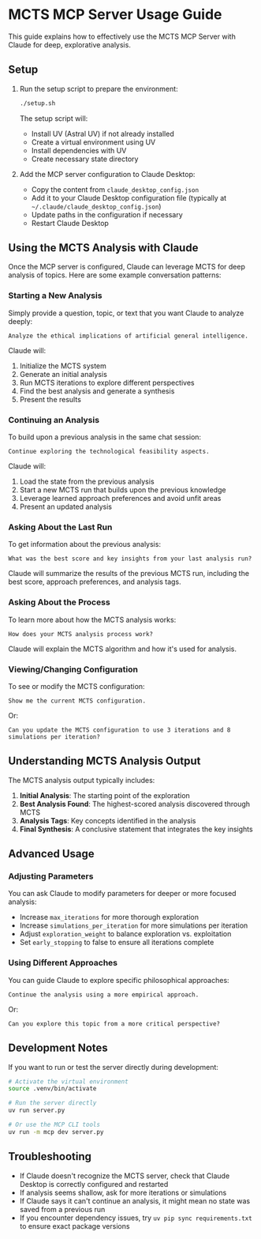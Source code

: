 # MCTS MCP Server Usage Guide

This guide explains how to effectively use the MCTS MCP Server with Claude for deep, explorative analysis.

## Setup

1. Run the setup script to prepare the environment:
   ```bash
   ./setup.sh
   ```
   
   The setup script will:
   - Install UV (Astral UV) if not already installed
   - Create a virtual environment using UV
   - Install dependencies with UV
   - Create necessary state directory

2. Add the MCP server configuration to Claude Desktop:
   - Copy the content from `claude_desktop_config.json`
   - Add it to your Claude Desktop configuration file (typically at `~/.claude/claude_desktop_config.json`)
   - Update paths in the configuration if necessary
   - Restart Claude Desktop

## Using the MCTS Analysis with Claude

Once the MCP server is configured, Claude can leverage MCTS for deep analysis of topics. Here are some example conversation patterns:

### Starting a New Analysis

Simply provide a question, topic, or text that you want Claude to analyze deeply:

```
Analyze the ethical implications of artificial general intelligence.
```

Claude will:
1. Initialize the MCTS system
2. Generate an initial analysis
3. Run MCTS iterations to explore different perspectives
4. Find the best analysis and generate a synthesis
5. Present the results

### Continuing an Analysis

To build upon a previous analysis in the same chat session:

```
Continue exploring the technological feasibility aspects.
```

Claude will:
1. Load the state from the previous analysis
2. Start a new MCTS run that builds upon the previous knowledge
3. Leverage learned approach preferences and avoid unfit areas
4. Present an updated analysis

### Asking About the Last Run

To get information about the previous analysis:

```
What was the best score and key insights from your last analysis run?
```

Claude will summarize the results of the previous MCTS run, including the best score, approach preferences, and analysis tags.

### Asking About the Process

To learn more about how the MCTS analysis works:

```
How does your MCTS analysis process work?
```

Claude will explain the MCTS algorithm and how it's used for analysis.

### Viewing/Changing Configuration

To see or modify the MCTS configuration:

```
Show me the current MCTS configuration.
```

Or:

```
Can you update the MCTS configuration to use 3 iterations and 8 simulations per iteration?
```

## Understanding MCTS Analysis Output

The MCTS analysis output typically includes:

1. **Initial Analysis**: The starting point of the exploration
2. **Best Analysis Found**: The highest-scored analysis discovered through MCTS
3. **Analysis Tags**: Key concepts identified in the analysis
4. **Final Synthesis**: A conclusive statement that integrates the key insights

## Advanced Usage

### Adjusting Parameters

You can ask Claude to modify parameters for deeper or more focused analysis:

- Increase `max_iterations` for more thorough exploration
- Increase `simulations_per_iteration` for more simulations per iteration
- Adjust `exploration_weight` to balance exploration vs. exploitation
- Set `early_stopping` to false to ensure all iterations complete

### Using Different Approaches

You can guide Claude to explore specific philosophical approaches:

```
Continue the analysis using a more empirical approach.
```

Or:

```
Can you explore this topic from a more critical perspective?
```

## Development Notes

If you want to run or test the server directly during development:

```bash
# Activate the virtual environment
source .venv/bin/activate

# Run the server directly 
uv run server.py

# Or use the MCP CLI tools
uv run -m mcp dev server.py
```

## Troubleshooting

- If Claude doesn't recognize the MCTS server, check that Claude Desktop is correctly configured and restarted
- If analysis seems shallow, ask for more iterations or simulations
- If Claude says it can't continue an analysis, it might mean no state was saved from a previous run
- If you encounter dependency issues, try `uv pip sync requirements.txt` to ensure exact package versions
